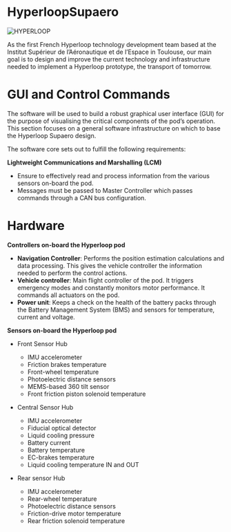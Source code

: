 # HyperloopSupaero

![HYPERLOOP](https://user-images.githubusercontent.com/97123368/157680947-9e6c7dbe-bec0-49dc-a396-6c6e3fa803e2.png)

As the first French Hyperloop technology development team based at the Institut Supérieur de l’Aéronautique et de l’Espace in Toulouse, our main goal is to design and improve the current technology and infrastructure needed to implement a Hyperloop prototype, the transport of tomorrow.

# GUI  and Control Commands

The software will be used to build a robust graphical user interface (GUI) for the purpose of visualising the critical components of the pod’s operation. This section focuses on a general software infrastructure on which to base the Hyperloop Supaero design.

The software core sets out to fulfill the following requirements:
  
**Lightweight Communications and Marshalling (LCM)**
  * Ensure to effectively read and process information from the various sensors on-board the pod.
  * Messages must be passed to Master Controller which passes commands through a CAN bus configuration.
 
 # Hardware
 **Controllers on-board the Hyperloop pod**
 * **Navigation Controller**:
    Performs the position estimation calculations and data processing. This gives the vehicle controller the information needed to perform the control actions. 
  * **Vehicle controller**:
    Main flight controller of the pod. It triggers emergency modes and constantly monitors motor performance. It commands all actuators on the pod.
  * **Power unit**:
    Keeps a check on the health of the battery packs through the Battery Management System (BMS) and sensors for temperature, current and voltage. 

 **Sensors on-board the Hyperloop pod**
 * Front Sensor Hub
    - IMU accelerometer
    - Friction brakes temperature
    - Front-wheel temperature
    - Photoelectric distance sensors
    - MEMS-based 360 tilt sensor
    - Front friction piston solenoid temperature

 * Central Sensor Hub
    - IMU accelerometer
    - Fiducial optical detector
    - Liquid cooling pressure
    - Battery current
    - Battery temperature
    - EC-brakes temperature
    - Liquid cooling temperature IN and OUT

  * Rear sensor Hub
    - IMU accelerometer
    - Rear-wheel temperature
    - Photoelectric distance sensors
    - Friction-drive motor temperature
    - Rear friction solenoid temperature

  
